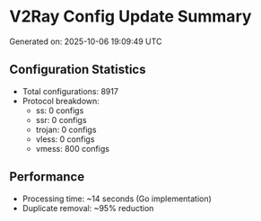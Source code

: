 # V2Ray Config Update Summary
Generated on: 2025-10-06 19:09:49 UTC

## Configuration Statistics
- Total configurations: 8917
- Protocol breakdown:
  - ss: 0 configs
  - ssr: 0 configs
  - trojan: 0 configs
  - vless: 0 configs
  - vmess: 800 configs

## Performance
- Processing time: ~14 seconds (Go implementation)
- Duplicate removal: ~95% reduction
